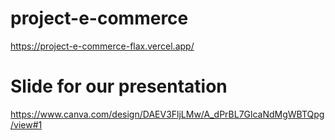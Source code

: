 # project-e-commerce
https://project-e-commerce-flax.vercel.app/
# Slide for our presentation
https://www.canva.com/design/DAEV3FljLMw/A_dPrBL7GlcaNdMgWBTQpg/view#1
